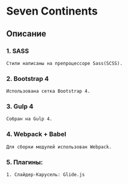 # Seven Continents
## Описание
### 1. SASS
	Стили написаны на препроцессоре Sass(SCSS).

### 2. Bootstrap 4 
	Использована сетка Bootstrap 4.

### 3. Gulp 4
	Собран на Gulp 4.

### 4. Webpack + Babel
	Для сборки модулей использован Webpack.

### 5. Плагины:
	1. Слайдер-Карусель: Glide.js